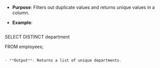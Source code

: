 - **Purpose**: Filters out duplicate values and returns unique values in a column.

- **Example**:

	```sql

SELECT DISTINCT department

FROM employees;

```c

- **Output**: Returns a list of unique departments.
